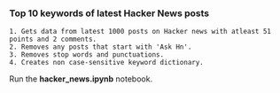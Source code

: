 ### Top 10 keywords of latest Hacker News posts

    1. Gets data from latest 1000 posts on Hacker news with atleast 51 points and 2 comments.
    2. Removes any posts that start with 'Ask Hn'.
    3. Removes stop words and punctuations.
    4. Creates non case-sensitive keyword dictionary.
    
Run the **hacker_news.ipynb** notebook.
